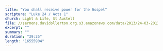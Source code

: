```yaml
---
title: "You shall receive power for the Gospel"
scripture: "Luke 24 / Acts 1"
church: Light & Life, St Austell
file: //sermons.davidollerton.org.s3.amazonaws.com/data/2013/24-03-2013.mp3
excerpt: ""
summary: ""
duration: "39:25"
length: "16555904"
---
```


